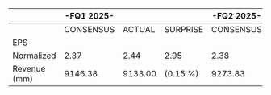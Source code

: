 |  | -FQ1 2025- |  |  | -FQ2 2025- | -FY 2025- | -FY 2026- |  |
| --- | --- | --- | --- | --- | --- | --- | --- |
|  | CONSENSUS | ACTUAL | SURPRISE | CONSENSUS | CONSENSUS | CONSENSUS | GUIDANCE |
| EPS
Normalized | 2.37 | 2.44 | 2.95 | 2.38 | 9.75 | 11.11 | - |
| Revenue (mm) | 9146.38 | 9133.00 | (0.15 %) | 9273.83 | 38008.53 | 41947.17 | 50000.00 |
